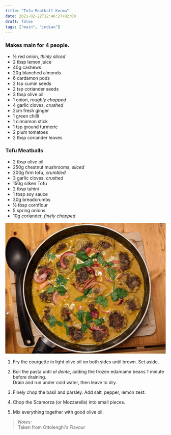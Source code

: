 ```yaml
---
title: "Tofu Meatball Korma"
date: 2021-02-22T12:46:27+02:00
draft: false
tags: ["main", "indian"]
---
```


### Makes main for 4 people.
- ½ red onion, _thinly sliced_
- 2 tbsp lemon juice
- 40g cashews
- 20g blanched almonds
- 6 cardamon pods
- 2 tsp cumin seeds
- 2 tsp coriander seeds
- 3 tbsp olive oil
- 1 onion, _roughly chopped_
- 4 garlic cloves, _crushed_
- 2cm fresh ginger
- 1 green chilli
- 1 cinnamon stick
- 1 tsp ground turmeric
- 2 plum tomatoes
- 2 tbsp coriander leaves

### Tofu Meatballs
- 2 tbsp olive oil
- 250g chestnut mushrooms, _sliced_
- 200g firm tofu, _crumbled_
- 3 garlic cloves, _crushed_
- 150g silken Tofu
- 2 tbsp tahini
- 1 tbsp soy sauce
- 30g breadcrumbs
- ½ tbsp cornflour
- 5 spring onions
- 10g coriander, _finely chopped_

![Tofu Meatball Korma](../korma.jpg)

1. Fry the courgette in light olive oil on both sides until brown.
   Set aside.

2. Boil the pasta until _al dente_, adding the frozen edamame beans 1 minute before draining.\
    Drain and run under cold water, then leave to dry.

3. Finely chop the basil and parsley. Add salt, pepper, lemon zest.
4. Chop the Scamorza (or Mozzarella) into small pieces.

5. Mix everything together with good olive oil.

> *Notes:* \
Taken from Ottolenghi's Flavour
